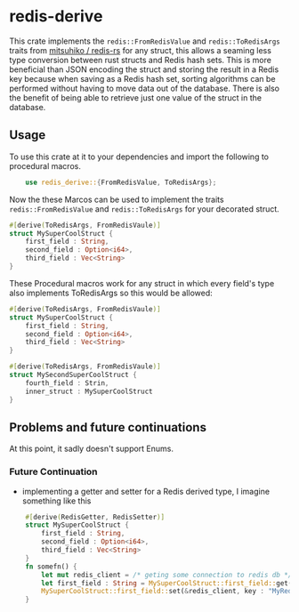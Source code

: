 # redis-derive

This crate implements the ```redis::FromRedisValue``` and ```redis::ToRedisArgs``` traits from [mitsuhiko / redis-rs](https://github.com/mitsuhiko/redis-rs) for any struct, this allows a seaming less type conversion between rust structs and Redis hash sets. This is more beneficial than JSON encoding the struct and storing the result in a Redis key because when saving as a Redis hash set, sorting algorithms can be performed without having to move data out of the database. There is also the benefit of being able to retrieve just one value of the struct in the database.

## Usage 

To use this crate at it to your dependencies and import the following to procedural macros.

```rust
    use redis_derive::{FromRedisValue, ToRedisArgs};
``` 

Now the these Marcos can be used to implement the traits ```redis::FromRedisValue``` and ```redis::ToRedisArgs``` for your decorated struct.

```rust
#[derive(ToRedisArgs, FromRedisVaule)]
struct MySuperCoolStruct {
    first_field : String,
    second_field : Option<i64>,
    third_field : Vec<String>
}

```
These Procedural macros work for any struct in which every field's type also implements ToRedisArgs so this would be allowed: 
```rust 
#[derive(ToRedisArgs, FromRedisVaule)]
struct MySuperCoolStruct {
    first_field : String,
    second_field : Option<i64>,
    third_field : Vec<String>
}

#[derive(ToRedisArgs, FromRedisVaule)]
struct MySecondSuperCoolStruct {
    fourth_field : Strin,
    inner_struct : MySuperCoolStruct
}
```

## Problems and future continuations 

At this point, it sadly doesn't support Enums. 

### Future Continuation

- implementing a getter and setter for a Redis derived type, I imagine something like this 
```rust
    #[derive(RedisGetter, RedisSetter)]
    struct MySuperCoolStruct {
        first_field : String,
        second_field : Option<i64>,
        third_field : Vec<String>
    }
    fn somefn() {
        let mut redis_client = /* geting some connection to redis db */;
        let first_field : String = MySuperCoolStruct::first_field::get(&redis_client, key : "MyRedisKeyForStruct");
        MySuperCoolStruct::first_field::set(&redis_client, key : "MyRedisKeyForStruct", value : String::from("test"));
    }
```

 